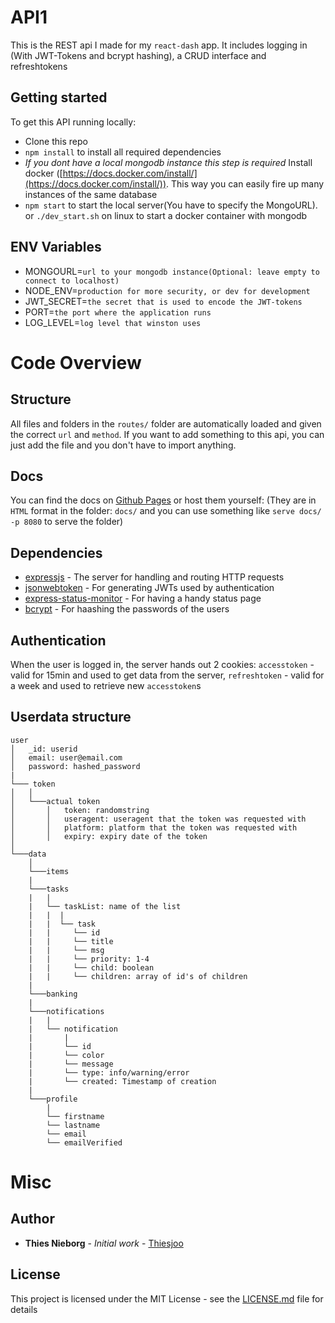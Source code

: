 # API1
This is the REST api I made for my ```react-dash``` app. It includes logging in (With JWT-Tokens and bcrypt hashing), a CRUD interface and refreshtokens

## Getting started
To get this API running locally:

- Clone this repo
- `npm install` to install all required dependencies
- *If you dont have a local mongodb instance this step is required* Install docker ([https://docs.docker.com/install/](https://docs.docker.com/install/)). This way you can easily fire up many instances of the same database
- `npm start` to start the local server(You have to specify the MongoURL). or `./dev_start.sh` on linux to start a docker container with mongodb


## ENV Variables

* MONGOURL=```url to your mongodb instance(Optional: leave empty to connect to localhost)``` 
* NODE_ENV=```production for more security, or dev for development```
* JWT_SECRET=```the secret that is used to encode the JWT-tokens```
* PORT=```the port where the application runs```
* LOG_LEVEL=```log level that winston uses```


# Code Overview

## Structure
All files and folders in the `routes/` folder are automatically loaded and given the correct `url` and `method`. If you want to add something to this api, you can just add the file and you don't have to import anything.

## Docs
You can find the docs on [Github Pages](https://thiesjoo.github.io/react-dash-api1/) or host them yourself:
(They are in `HTML` format in the folder: `docs/` and you can use something like `serve docs/ -p 8080` to serve the folder)


## Dependencies

- [expressjs](https://github.com/expressjs/express) - The server for handling and routing HTTP requests
- [jsonwebtoken](https://github.com/auth0/node-jsonwebtoken) - For generating JWTs used by authentication
- [express-status-monitor](https://github.com/RafalWilinski/express-status-monitor) - For having a handy status page
- [bcrypt](https://github.com/kelektiv/node.bcrypt.js) - For haashing the passwords of the users


## Authentication
When the user is logged in, the server hands out 2 cookies: `accesstoken` - valid for 15min and used to get data from the server, `refreshtoken` - valid for a week and used to retrieve new `accesstoken`s

## Userdata structure

```
user
│   _id: userid
│   email: user@email.com    
│   password: hashed_password
|
└─── token
│   │
│   └───actual token
│       │   token: randomstring
│       │   useragent: useragent that the token was requested with
│       │   platform: platform that the token was requested with
│       │   expiry: expiry date of the token
│   
└───data
    │   
    └───items
    |
    └───tasks
    |   |
    |   └── taskList: name of the list
    |   |  | 
    |   |  └── task
    |   |     └── id
    |   |     └── title
    |   |     └── msg
    |   |     └── priority: 1-4
    |   |     └── child: boolean
    |   |     └── children: array of id's of children
    |
    └───banking
    |
    └───notifications
    |   |
    |   └── notification
    |       | 
    |       └── id
    |       └── color
    |       └── message
    |       └── type: info/warning/error
    |       └── created: Timestamp of creation
    |
    └───profile  
        |
        └── firstname
        └── lastname
        └── email
        └── emailVerified
```

# Misc

## Author

* **Thies Nieborg** - *Initial work* - [Thiesjoo](https://github.com/Thiesjoo)

## License

This project is licensed under the MIT License - see the [LICENSE.md](LICENSE.md) file for details
